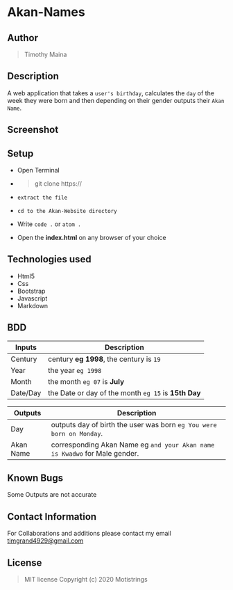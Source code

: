 # Akan-Names
## Author
>Timothy Maina
## Description
A web application that takes a `user's birthday`, calculates the `day` of the week they were born and then depending on their gender outputs their `Akan Name`.
## Screenshot

## Setup
* Open Terminal 

* >git clone https://

* `extract the file`

* `cd to the Akan-Website directory`

* Write `code .` or `atom .`

* Open the **index.html** on any browser of your choice
## Technologies used
* Html5
* Css
* Bootstrap
* Javascript
* Markdown

## BDD
Inputs  |  Description
------  |  -----------
Century| century **eg 1998**, the century is `19`   
Year| the year `eg 1998`
Month| the month `eg 07` is **July**
Date/Day| the Date or day of the month `eg 15` is **15th Day**

Outputs  |  Description
-------  |  -----------
Day| outputs day of birth the user was born `eg You were born on Monday`.
Akan Name| corresponding Akan Name eg `and your Akan name is Kwadwo` for Male gender.
## Known Bugs
Some Outputs are not accurate
## Contact Information
For Collaborations and additions please contact my email timgrand4929@gmail.com
## License
>MIT license
>Copyright (c) 2020 Motistrings

